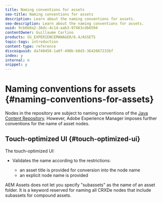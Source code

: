```yaml
---
title: Naming conventions for assets
seo-title: Naming conventions for assets
description: Learn about the naming conventions for assets.
seo-description: Learn about the naming conventions for assets.
uuid: 9cb6b8a2-36dc-4c14-aab3-97463cdb6594
contentOwner: Guillaume Carlino
products: SG_EXPERIENCEMANAGER/6.4/ASSETS
topic-tags: introduction
content-type: reference
discoiquuid: da740456-1a0f-490b-b0d3-3642067233bf
index: y
internal: n
snippet: y
---
```


# Naming conventions for assets {#naming-conventions-for-assets}

Nodes in the repository are subject to naming conventions of the [Java Content Repository](../../sites/developing/using/the-basics.md#java-content-repository). However, Adobe Experience Manager imposes further conventions for the name of asset nodes.

## Touch-optimized UI {#touch-optimized-ui}

The touch-optimized UI:

* Validates the name according to the restrictions:

    * an asset title is provided for conversion into the node name
    * an explicit node name is provided

AEM Assets does not let you specify "subassets" as the name of an asset folder. It is a keyword reserved for naming all CRXDe nodes that include subassets for compound assets. 
